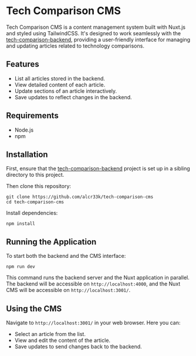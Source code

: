 # Tech Comparison CMS

Tech Comparison CMS is a content management system built with Nuxt.js and styled using TailwindCSS. It's designed to work seamlessly with the [tech-comparison-backend](https://github.com/alcr33k/tech-comparison-backend), providing a user-friendly interface for managing and updating articles related to technology comparisons.

## Features

- List all articles stored in the backend.
- View detailed content of each article.
- Update sections of an article interactively.
- Save updates to reflect changes in the backend.

## Requirements

- Node.js
- npm

## Installation

First, ensure that the [tech-comparison-backend](https://github.com/alcr33k/tech-comparison-backend) project is set up in a sibling directory to this project.

Then clone this repository:

    git clone https://github.com/alcr33k/tech-comparison-cms
    cd tech-comparison-cms

Install dependencies:

    npm install

## Running the Application

To start both the backend and the CMS interface:

    npm run dev

This command runs the backend server and the Nuxt application in parallel. The backend will be accessible on `http://localhost:4000`, and the Nuxt CMS will be accessible on `http://localhost:3001/`.

## Using the CMS

Navigate to `http://localhost:3001/` in your web browser. Here you can:

- Select an article from the list.
- View and edit the content of the article.
- Save updates to send changes back to the backend.
